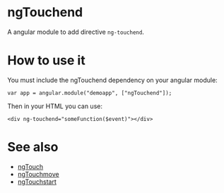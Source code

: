 # ngTouchend
A angular module to add directive `ng-touchend`.

# How to use it
You must include the ngTouchend dependency on your angular module:
````
var app = angular.module("demoapp", ["ngTouchend"]);
````
Then in your HTML you can use:
````
<div ng-touchend="someFunction($event)"></div>
````

# See also
- [ngTouch](https://github.com/nglar/ngTouch)
- [ngTouchmove](https://github.com/nglar/ngTouchmove)
- [ngTouchstart](https://github.com/nglar/ngTouchstart)
